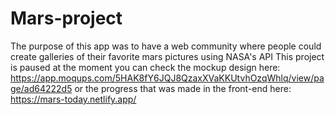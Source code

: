 # Mars-project

The purpose of this app was to have a web community where people could create
galleries of their favorite mars pictures using NASA's API 
This project is paused at the moment
you can check the mockup design here: https://app.moqups.com/5HAK8fY6JQJ8QzaxXVaKKUtvhOzqWhlq/view/page/ad64222d5
or the progress that was made in the front-end here: https://mars-today.netlify.app/


